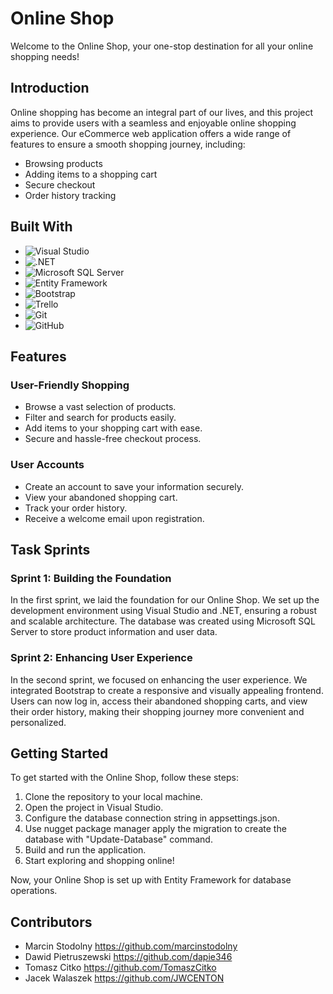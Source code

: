# Online Shop

Welcome to the Online Shop, your one-stop destination for all your online shopping needs!

## Introduction

Online shopping has become an integral part of our lives, and this project aims to provide users with a seamless and enjoyable online shopping experience. Our eCommerce web application offers a wide range of features to ensure a smooth shopping journey, including:

- Browsing products
- Adding items to a shopping cart
- Secure checkout
- Order history tracking

## Built With

- ![Visual Studio](https://img.shields.io/badge/Visual%20Studio-5C2D91.svg?style=for-the-badge&logo=visual-studio&logoColor=white)
- ![.NET](https://img.shields.io/badge/.NET-5C2D91?style=for-the-badge&logo=.net&logoColor=white)
- ![Microsoft SQL Server](https://img.shields.io/badge/Microsoft%20SQL%20Server-CC2927?style=for-the-badge&logo=microsoft%20sql%20server&logoColor=white)
- ![Entity Framework](https://img.shields.io/badge/Entity%20Framework-512BD4?style=for-the-badge&logo=entity-framework&logoColor=white)
- ![Bootstrap](https://img.shields.io/badge/Bootstrap-563D7C?style=for-the-badge&logo=bootstrap&logoColor=white)
- ![Trello](https://img.shields.io/badge/Trello-0079BF?style=for-the-badge&logo=trello&logoColor=white)
- ![Git](https://img.shields.io/badge/Git-F05032?style=for-the-badge&logo=git&logoColor=white)
- ![GitHub](https://img.shields.io/badge/GitHub-181717?style=for-the-badge&logo=github&logoColor=white)

## Features

### User-Friendly Shopping

- Browse a vast selection of products.
- Filter and search for products easily.
- Add items to your shopping cart with ease.
- Secure and hassle-free checkout process.

### User Accounts

- Create an account to save your information securely.
- View your abandoned shopping cart.
- Track your order history.
- Receive a welcome email upon registration.

## Task Sprints

### Sprint 1: Building the Foundation

In the first sprint, we laid the foundation for our Online Shop. We set up the development environment using Visual Studio and .NET, ensuring a robust and scalable architecture. The database was created using Microsoft SQL Server to store product information and user data.

### Sprint 2: Enhancing User Experience

In the second sprint, we focused on enhancing the user experience. We integrated Bootstrap to create a responsive and visually appealing frontend. Users can now log in, access their abandoned shopping carts, and view their order history, making their shopping journey more convenient and personalized.

## Getting Started

To get started with the Online Shop, follow these steps:

1. Clone the repository to your local machine.
2. Open the project in Visual Studio.
3. Configure the database connection string in appsettings.json.
4. Use nugget package manager apply the migration to create the database with "Update-Database" command.
5. Build and run the application.
6. Start exploring and shopping online!

Now, your Online Shop is set up with Entity Framework for database operations.

## Contributors

- Marcin Stodolny https://github.com/marcinstodolny
- Dawid Pietruszewski https://github.com/dapie346
- Tomasz Citko https://github.com/TomaszCitko
- Jacek Walaszek https://github.com/JWCENTON
